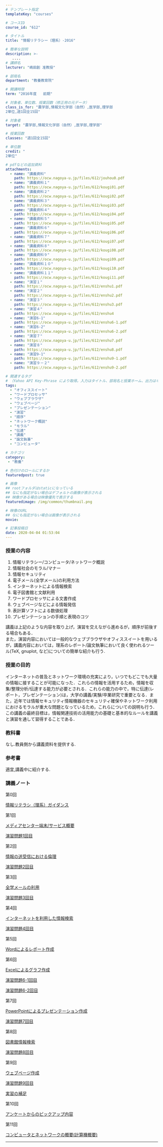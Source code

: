 ```yaml
---
# テンプレート指定
templateKey: "courses"

# コースID
course_id: "612"

# タイトル
title: "情報リテラシー（理系）-2016"

# 簡単な説明
description: >-
   ....
# 講師名
lecturer: "嶋田創 准教授"

# 部局名
department: "教養教育院"

# 開講時限
term: "2016年度	前期"

# 対象者、単位数、授業回数（修正用の元データ）
class_is_for: "農学部,情報文化学部（自然）,医学部,理学部
2単位,週1回全15回"

# 対象者
target: "農学部,情報文化学部（自然）,医学部,理学部"

# 授業回数
classes: "週1回全15回"

# 単位数
credit: "
2単位"

# pdfなどの追加資料
attachments:
  - name: "講義資料" 
    path: https://ocw.nagoya-u.jp/files/612/jouhou0.pdf
  - name: "講義資料１" 
    path: https://ocw.nagoya-u.jp/files/612/kougi01.pdf
  - name: "講義資料２" 
    path: https://ocw.nagoya-u.jp/files/612/kougi02.pdf
  - name: "講義資料３" 
    path: https://ocw.nagoya-u.jp/files/612/kougi03.pdf
  - name: "講義資料４" 
    path: https://ocw.nagoya-u.jp/files/612/kougi04.pdf
  - name: "講義資料５" 
    path: https://ocw.nagoya-u.jp/files/612/kougi05.pdf
  - name: "講義資料６" 
    path: https://ocw.nagoya-u.jp/files/612/kougi06.pdf
  - name: "講義資料７" 
    path: https://ocw.nagoya-u.jp/files/612/kougi07.pdf
  - name: "講義資料８" 
    path: https://ocw.nagoya-u.jp/files/612/kougi08.pdf
  - name: "講義資料９" 
    path: https://ocw.nagoya-u.jp/files/612/kougi09.pdf
  - name: "講義資料１０" 
    path: https://ocw.nagoya-u.jp/files/612/kougi10.pdf
  - name: "講義資料１１" 
    path: https://ocw.nagoya-u.jp/files/612/kougi11.pdf
  - name: "演習１" 
    path: https://ocw.nagoya-u.jp/files/612/enshu1.pdf
  - name: "演習２" 
    path: https://ocw.nagoya-u.jp/files/612/enshu2.pdf
  - name: "演習３" 
    path: https://ocw.nagoya-u.jp/files/612/enshu3.pdf
  - name: "演習４" 
    path: https://ocw.nagoya-u.jp/files/612/enshu4
  - name: "演習6-1" 
    path: https://ocw.nagoya-u.jp/files/612/enshu6-1.pdf
  - name: "演習6-2" 
    path: https://ocw.nagoya-u.jp/files/612/enshu6-2.pdf
  - name: "演習７" 
    path: https://ocw.nagoya-u.jp/files/612/enshu7.pdf
  - name: "演習８" 
    path: https://ocw.nagoya-u.jp/files/612/enshu8.pdf
  - name: "演習9-1" 
    path: https://ocw.nagoya-u.jp/files/612/enshu9-1.pdf
  - name: "演習９－２" 
    path: https://ocw.nagoya-u.jp/files/612/enshu9-2.pdf

# 関連するタグ
# （Yahoo API Key-Phrase により取得。入力はタイトル、部局名と授業ホーム、出力はキーフレーズ（tags））
tags:
  - "オフィススイート"
  - "ワードプロセッサ"
  - "ウェブブラウザ"
  - "ウェブページ"
  - "プレゼンテーション"
  - "演習"
  - "順序"
  - "ネットワーク概説"
  - "モラル"
  - "伝達"
  - "講義"
  - "論文執筆"
  - "コンピュータ"

# カテゴリ
category:
 - "教養"

# 色付けのロールにするか
featuredpost: true

# 画像
## rootフォルダはstaticになっている
## なにも指定がない場合はデフォルトの画像が表示される
## 映像がある場合は映像優先で表示する
featuredimage: /img/common/thumbnail.png

# 映像のURL
## なにも指定がない場合は画像が表示される
movie: 

# 記事投稿日
date: 2020-04-04 01:53:04
---
```


### 授業の内容


1. 情報リテラシー/コンピュータ/ネットワーク概説   
2. 情報社会のモラル/マナー   
3. 情報セキュリティ   
4. 電子メール(全学メール)の利用方法   
5. インターネットによる情報検索   
6. 電子図書館と文献利用   
7. ワードプロセッサによる文書作成   
8. ウェブページなどによる情報発信   
9. 表計算ソフトによる数値処理   
10. プレゼンテーションの手順と表現のコツ

講義は上記のような内容を取り上げ，演習を交えながら進めるが，順序が前後する場合もある．   
また，演習内容においては一般的なウェブブラウザやオフィススイートを用いるが，講義内容においては，理系のレポート/論文執筆において良く使われるツール(TeX, gnuplot, など)についての簡単な紹介も行う.








### 授業の目的
インターネットの普及とネットワーク環境の充実により，いつでもどこでも大量の情報に接することが可能になった．これらの情報を活用するため，情報を収集/整理分析/伝達する能力が必要とされる．これらの能力の中で，特に伝達(レポート，プレゼンテーション)は，大学の講義/実験/卒業研究で重要となる．また，近年では情報セキュリティ情報機器のセキュリティ確保やネットワーク利用におけるモラルが重大な問題となっているため，これらについての説明も行う．この講義の最終目標は，情報関連技術の活用能力の基礎と基本的なルールを講義と演習を通して習得することである． 


### 教科書
なし.教員側から講義資料を提供する.

### 参考書
適宜,講義中に紹介する.








### 講義ノート

第0回 

[情報リテラシ（理系）ガイダンス](https://ocw.nagoya-u.jp/files/612/jouhou0.pdf) 

第1回 

[メディアセンター端末/サービス概要](https://ocw.nagoya-u.jp/files/612/kougi01.pdf)    

[演習問題1回目](https://ocw.nagoya-u.jp/files/612/enshu1.pdf) 


第2回 

[情報の送受信における倫理](https://ocw.nagoya-u.jp/files/612/kougi02.pdf)   

[演習問題2回目](https://ocw.nagoya-u.jp/files/612/enshu2.pdf) 

第3回 

[全学メールの利用](https://ocw.nagoya-u.jp/files/612/kougi03.pdf)       

[演習問題3回目](https://ocw.nagoya-u.jp/files/612/enshu3.pdf) 

第4回 

[インターネットを利用した情報検索](https://ocw.nagoya-u.jp/files/612/kougi04.pdf)        

[演習問題4回目](https://ocw.nagoya-u.jp/files/612/enshu4) 
   
第5回 

[Wordによるレポート作成](https://ocw.nagoya-u.jp/files/612/kougi05.pdf)    

第6回 

[Excelによるグラフ作成](https://ocw.nagoya-u.jp/files/612/kougi06.pdf)       

[演習問題6-1回目](https://ocw.nagoya-u.jp/files/612/enshu6-1.pdf) 

[演習問題6-2回目](https://ocw.nagoya-u.jp/files/612/enshu6-2.pdf) 

第7回 

[PowerPointによるプレゼンテーション作成](https://ocw.nagoya-u.jp/files/612/kougi07.pdf)    

[演習問題7回目](https://ocw.nagoya-u.jp/files/612/enshu7.pdf) 


第8回 

[図書館情報検索](https://ocw.nagoya-u.jp/files/612/kougi08.pdf)    

[演習問題8回目](https://ocw.nagoya-u.jp/files/612/enshu8.pdf) 

第9回 

[ウェブページ作成](https://ocw.nagoya-u.jp/files/612/kougi09.pdf)    

[演習問題9回目](https://ocw.nagoya-u.jp/files/612/enshu9-1.pdf)    

[実習の補足](https://ocw.nagoya-u.jp/files/612/enshu9-2.pdf) 

第10回 

[アンケートからのピックアップ内容](https://ocw.nagoya-u.jp/files/612/kougi10.pdf) 

第11回 

[コンピュータとネットワークの概要(計算機概要)](https://ocw.nagoya-u.jp/files/612/kougi11.pdf) 













-----